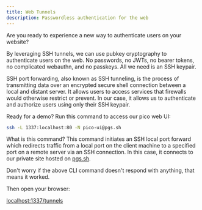 ```yaml
---
title: Web Tunnels
description: Passwordless authentication for the web
---
```


Are you ready to experience a new way to authenticate users on your website?

By leveraging SSH tunnels, we can use pubkey cryptography to authenticate users
on the web. No passwords, no JWTs, no bearer tokens, no complicated webauthn,
and no passkeys. All we need is an SSH keypair.

SSH port forwarding, also known as SSH tunneling, is the process of transmitting
data over an encrypted secure shell connection between a local and distant
server. It allows users to access services that firewalls would otherwise
restrict or prevent. In our case, it allows us to authenticate and authorize
users using only their SSH keypair.

Ready for a demo? Run this command to access our pico web UI:

```bash
ssh -L 1337:localhost:80 -N pico-ui@pgs.sh
```

What is this command? This command initiates an SSH local port forward which
redirects traffic from a local port on the client machine to a specified port on
a remote server via an SSH connection. In this case, it connects to our private
site hosted on [pgs.sh](/pgs).

Don't worry if the above CLI command doesn't respond with anything, that means
it worked.

Then open your browser:

<a href="http://localhost:1337/tunnels" class="btn-link">localhost:1337/tunnels</a>

